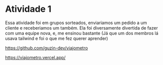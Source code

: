 # Atividade 1

Essa atividade foi em grupos sorteados, enviariamos um pedido a um cliente e receberiamos um também. Ela foi diversamente divertida de fazer com uma equipe nova, e, me ensinou bastante (Já que um dos membros lá usava tailwind e foi o que me fez querer aprender)

https://github.com/guzin-dev/viajometro

https://viajometro.vercel.app/
